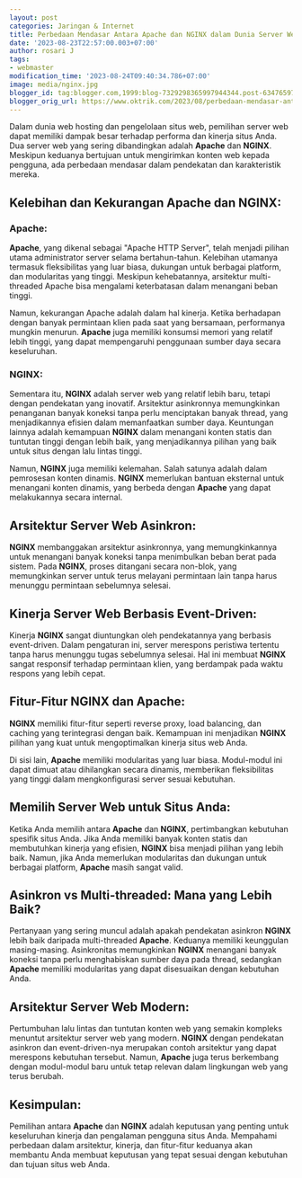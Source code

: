 ```yaml
---
layout: post
categories: Jaringan & Internet
title: Perbedaan Mendasar Antara Apache dan NGINX dalam Dunia Server Web
date: '2023-08-23T22:57:00.003+07:00'
author: rosari J
tags:
- webmaster
modification_time: '2023-08-24T09:40:34.786+07:00'
image: media/nginx.jpg
blogger_id: tag:blogger.com,1999:blog-7329298365997944344.post-6347659798850486738
blogger_orig_url: https://www.oktrik.com/2023/08/perbedaan-mendasar-antar-apache-dan.html
---
```


Dalam dunia web hosting dan pengelolaan situs web, pemilihan server web dapat memiliki dampak besar terhadap performa dan kinerja situs Anda. Dua server web yang sering dibandingkan adalah **Apache** dan **NGINX**. Meskipun keduanya bertujuan untuk mengirimkan konten web kepada pengguna, ada perbedaan mendasar dalam pendekatan dan karakteristik mereka.

## Kelebihan dan Kekurangan Apache dan NGINX:

### Apache:
**Apache**, yang dikenal sebagai "Apache HTTP Server", telah menjadi pilihan utama administrator server selama bertahun-tahun. Kelebihan utamanya termasuk fleksibilitas yang luar biasa, dukungan untuk berbagai platform, dan modularitas yang tinggi. Meskipun kehebatannya, arsitektur multi-threaded Apache bisa mengalami keterbatasan dalam menangani beban tinggi.

Namun, kekurangan Apache adalah dalam hal kinerja. Ketika berhadapan dengan banyak permintaan klien pada saat yang bersamaan, performanya mungkin menurun. **Apache** juga memiliki konsumsi memori yang relatif lebih tinggi, yang dapat mempengaruhi penggunaan sumber daya secara keseluruhan.

### NGINX:
Sementara itu, **NGINX** adalah server web yang relatif lebih baru, tetapi dengan pendekatan yang inovatif. Arsitektur asinkronnya memungkinkan penanganan banyak koneksi tanpa perlu menciptakan banyak thread, yang menjadikannya efisien dalam memanfaatkan sumber daya. Keuntungan lainnya adalah kemampuan **NGINX** dalam menangani konten statis dan tuntutan tinggi dengan lebih baik, yang menjadikannya pilihan yang baik untuk situs dengan lalu lintas tinggi.

Namun, **NGINX** juga memiliki kelemahan. Salah satunya adalah dalam pemrosesan konten dinamis. **NGINX** memerlukan bantuan eksternal untuk menangani konten dinamis, yang berbeda dengan **Apache** yang dapat melakukannya secara internal.

## Arsitektur Server Web Asinkron:
**NGINX** membanggakan arsitektur asinkronnya, yang memungkinkannya untuk menangani banyak koneksi tanpa menimbulkan beban berat pada sistem. Pada **NGINX**, proses ditangani secara non-blok, yang memungkinkan server untuk terus melayani permintaan lain tanpa harus menunggu permintaan sebelumnya selesai.

## Kinerja Server Web Berbasis Event-Driven:
Kinerja **NGINX** sangat diuntungkan oleh pendekatannya yang berbasis event-driven. Dalam pengaturan ini, server merespons peristiwa tertentu tanpa harus menunggu tugas sebelumnya selesai. Hal ini membuat **NGINX** sangat responsif terhadap permintaan klien, yang berdampak pada waktu respons yang lebih cepat.

## Fitur-Fitur NGINX dan Apache:
**NGINX** memiliki fitur-fitur seperti reverse proxy, load balancing, dan caching yang terintegrasi dengan baik. Kemampuan ini menjadikan **NGINX** pilihan yang kuat untuk mengoptimalkan kinerja situs web Anda.

Di sisi lain, **Apache** memiliki modularitas yang luar biasa. Modul-modul ini dapat dimuat atau dihilangkan secara dinamis, memberikan fleksibilitas yang tinggi dalam mengkonfigurasi server sesuai kebutuhan.

## Memilih Server Web untuk Situs Anda:
Ketika Anda memilih antara **Apache** dan **NGINX**, pertimbangkan kebutuhan spesifik situs Anda. Jika Anda memiliki banyak konten statis dan membutuhkan kinerja yang efisien, **NGINX** bisa menjadi pilihan yang lebih baik. Namun, jika Anda memerlukan modularitas dan dukungan untuk berbagai platform, **Apache** masih sangat valid.

## Asinkron vs Multi-threaded: Mana yang Lebih Baik?
Pertanyaan yang sering muncul adalah apakah pendekatan asinkron **NGINX** lebih baik daripada multi-threaded **Apache**. Keduanya memiliki keunggulan masing-masing. Asinkronitas memungkinkan **NGINX** menangani banyak koneksi tanpa perlu menghabiskan sumber daya pada thread, sedangkan **Apache** memiliki modularitas yang dapat disesuaikan dengan kebutuhan Anda.

## Arsitektur Server Web Modern:
Pertumbuhan lalu lintas dan tuntutan konten web yang semakin kompleks menuntut arsitektur server web yang modern. **NGINX** dengan pendekatan asinkron dan event-driven-nya merupakan contoh arsitektur yang dapat merespons kebutuhan tersebut. Namun, **Apache** juga terus berkembang dengan modul-modul baru untuk tetap relevan dalam lingkungan web yang terus berubah.

## Kesimpulan:
Pemilihan antara **Apache** dan **NGINX** adalah keputusan yang penting untuk keseluruhan kinerja dan pengalaman pengguna situs Anda. Mempahami perbedaan dalam arsitektur, kinerja, dan fitur-fitur keduanya akan membantu Anda membuat keputusan yang tepat sesuai dengan kebutuhan dan tujuan situs web Anda.